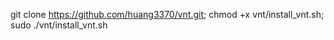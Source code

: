 git clone https://github.com/huang3370/vnt.git; chmod +x vnt/install_vnt.sh; sudo ./vnt/install_vnt.sh
